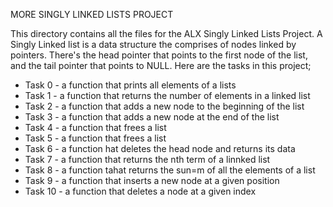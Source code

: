 MORE SINGLY LINKED LISTS PROJECT

This directory contains all the files for the ALX Singly Linked Lists Project. A Singly Linked list is a data structure the comprises of nodes linked by pointers. There's the head pointer that points to the first node of the list, and the tail pointer that points to NULL.
 Here are the tasks in this project;
* Task 0 - a function that prints all elements of a lists
* Task 1 - a function that returns the number of elements in a linked list
* Task 2 - a function that adds a new node to the beginning of the list
* Task 3 - a function that adds a new node at the end of the list
* Task 4 - a function that frees a list
* Task 5 - a function that frees a list
* Task 6 - a function hat deletes the head node and returns its data
* Task 7 - a function that returns the nth term of a linnked list
* Task 8 - a function tahat returns the sun=m of all the elements of a list
* Task 9 - a function that inserts a new node at a given position
* Task 10 - a function that deletes a node at a given index
